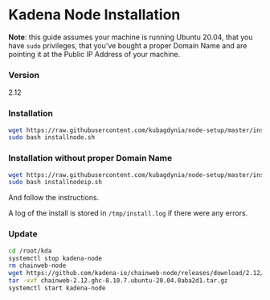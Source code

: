 # Kadena Node Installation

**Note**: this guide assumes your machine is running Ubuntu 20.04, that you have
`sudo` privileges, that you've bought a proper Domain Name and are pointing it
at the Public IP Address of your machine.

### Version

2.12

### Installation 

```bash
wget https://raw.githubusercontent.com/kubagdynia/node-setup/master/installnode.sh
sudo bash installnode.sh
```
### Installation without proper Domain Name

```bash
wget https://raw.githubusercontent.com/kubagdynia/node-setup/master/installnodeip.sh
sudo bash installnodeip.sh
```

And follow the instructions.

A log of the install is stored in `/tmp/install.log` if there were any errors.

### Update

```bash
cd /root/kda
systemctl stop kadena-node
rm chainweb-node
wget https://github.com/kadena-io/chainweb-node/releases/download/2.12/chainweb-2.12.ghc-8.10.7.ubuntu-20.04.0aba2d1.tar.gz
tar -xvf chainweb-2.12.ghc-8.10.7.ubuntu-20.04.0aba2d1.tar.gz
systemctl start kadena-node
```
